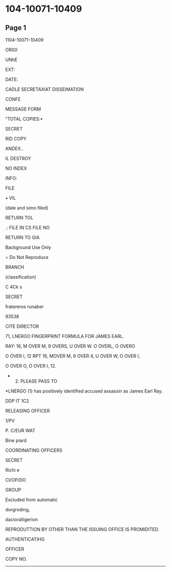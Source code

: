 # 104-10071-10409

## Page 1

1104-10071-10409

ORIGI

UNhE

EXT:

DATE:

CADLE SECRETAXIAT DISSEIMATION

CONFE

MESSAGE FORM

"TOTAL COPIES:•

SECRET

RID COPY

ANDEX..

IL DESTROY

NO INDEX

INFO:

FILE

• VIL

(dale and simo filed)

RETURN TOL

.: FILE IN CS FILE NO

RETURN TO GIA

Background Use Only

÷ Do Not Reproduce

BRANCH

(classification)

C 4Ck s

SECRET

fratereros runaber

93538

CITE DIRECTOR

71, LNERGO FINGERPRINT FORMULA FOR JAMES EARL.

RAY: 16, M OVER M, 9 OVERS, U OVER W. O OVERL, O OVERO

O OVER I, 12 RPT 16, MOVER M, 9 OVER 4, U OVER W, O OVER I,

O OVER O, O OVER I, 12.

- 2. PLEASE PASS TO

*LNERGO (1) has positively identified accused assassin as James Earl Ray.

DDP IT 1C2

RELEASING OFFICER

1/PV

P. C/EUR WAT

Bine piard

COORDINATING OFFICERS

SECRET

Richi e

CI/OP/DO

GROUP

Excluded from automatic

dorgroding,

dacioralligerion

REPRODUTTION BY OTHER THAN THE ISSUING OFFICE IS PROMIDITED.

AUTHENTICATIHG

OFFICER

COPY NO.

---

